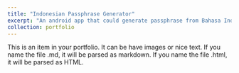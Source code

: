 ```yaml
---
title: "Indonesian Passphrase Generator"
excerpt: "An android app that could generate passphrase from Bahasa Indonesia <br/><img src='https://igofpw.by.files.1drv.com/y4mOyA5CvZ7AoHUNU8EFkaICb4YGCRCmVrKap1YEBp0U8ZTEmJY1mhmV9saCsM-VMSpJzV96lT86I2h2JtY2OFnkeJ7AQt6SNQoHwc7HgIW-k9d11yYWGeD9IdesNzslwNBQe0hvHWnA-wmvwNEHKnJ-mkJbc4urOID8q29nkrLL_fuwlwMNrbfYuYGbTm9xok41nWG6N8UES1Cy3GJHuxjkw/PassphraseGenerator.jpg?psid=1' style='width:20%;height:20%;'>"
collection: portfolio
---
```


This is an item in your portfolio. It can be have images or nice text. If you name the file .md, it will be parsed as markdown. If you name the file .html, it will be parsed as HTML. 
